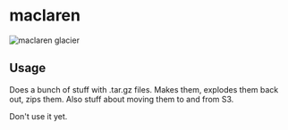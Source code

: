 # maclaren

![maclaren glacier](http://www.dogsleddenali.com/2007/maclaren-glacier_300x.jpg)

## Usage

Does a bunch of stuff with .tar.gz files. Makes them, explodes them back out, zips them. Also stuff about moving them to and from S3.

Don't use it yet.
